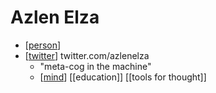 # Azlen Elza

- [[person]]
- [[twitter]] twitter.com/azlenelza
  - "meta-cog in the machine"
  - [[mind]] [[education]] [[tools for thought]]


[//begin]: # "Autogenerated link references for markdown compatibility"
[person]: person "Person"
[twitter]: twitter "Twitter"
[mind]: mind "Mind"
[//end]: # "Autogenerated link references"